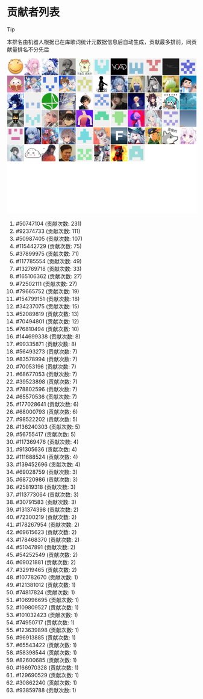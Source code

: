 # 贡献者列表

> [!TIP]
> 本排名由机器人根据已在库歌词统计元数据信息后自动生成，贡献最多排前，同贡献量排名不分先后

![贡献者头像画廊](./CONTRIBUTORS.svg)

1. #50747104 (贡献次数: 231)
2. #92374733 (贡献次数: 111)
3. #50987405 (贡献次数: 107)
4. #115442729 (贡献次数: 75)
5. #37899975 (贡献次数: 71)
6. #117785554 (贡献次数: 49)
7. #132769718 (贡献次数: 33)
8. #165106362 (贡献次数: 27)
9. #72502111 (贡献次数: 27)
10. #79665752 (贡献次数: 19)
11. #154799151 (贡献次数: 18)
12. #34237075 (贡献次数: 15)
13. #52089819 (贡献次数: 13)
14. #70494801 (贡献次数: 12)
15. #76810494 (贡献次数: 10)
16. #144699338 (贡献次数: 8)
17. #99335871 (贡献次数: 8)
18. #56493273 (贡献次数: 7)
19. #83578994 (贡献次数: 7)
20. #70053196 (贡献次数: 7)
21. #68677053 (贡献次数: 7)
22. #39523898 (贡献次数: 7)
23. #78802596 (贡献次数: 7)
24. #65570536 (贡献次数: 7)
25. #177028641 (贡献次数: 6)
26. #68000793 (贡献次数: 6)
27. #98522202 (贡献次数: 5)
28. #136240303 (贡献次数: 5)
29. #56755417 (贡献次数: 5)
30. #117369476 (贡献次数: 4)
31. #91305636 (贡献次数: 4)
32. #111688524 (贡献次数: 4)
33. #139452696 (贡献次数: 4)
34. #69028759 (贡献次数: 3)
35. #68720986 (贡献次数: 3)
36. #25819318 (贡献次数: 3)
37. #113773064 (贡献次数: 3)
38. #30791583 (贡献次数: 3)
39. #131374398 (贡献次数: 2)
40. #72300219 (贡献次数: 2)
41. #178267954 (贡献次数: 2)
42. #69615623 (贡献次数: 2)
43. #178468370 (贡献次数: 2)
44. #51047891 (贡献次数: 2)
45. #54252549 (贡献次数: 2)
46. #69021881 (贡献次数: 2)
47. #32919465 (贡献次数: 2)
48. #107782670 (贡献次数: 1)
49. #121381012 (贡献次数: 1)
50. #74817824 (贡献次数: 1)
51. #106996695 (贡献次数: 1)
52. #109809527 (贡献次数: 1)
53. #101032423 (贡献次数: 1)
54. #74950717 (贡献次数: 1)
55. #123639898 (贡献次数: 1)
56. #96913885 (贡献次数: 1)
57. #65543422 (贡献次数: 1)
58. #58398544 (贡献次数: 1)
59. #82600685 (贡献次数: 1)
60. #166970328 (贡献次数: 1)
61. #129690529 (贡献次数: 1)
62. #30862240 (贡献次数: 1)
63. #93859788 (贡献次数: 1)
